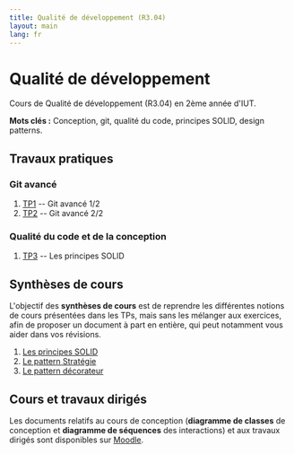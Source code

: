 ```yaml
---
title: Qualité de développement (R3.04)
layout: main
lang: fr
---
```


# Qualité de développement

Cours de Qualité de développement (R3.04) en 2ème année d'IUT.

**Mots clés :** Conception, git, qualité du code, principes SOLID, design patterns.

## Travaux pratiques

### Git avancé

1. [TP1](tutorials/tutorial1) -- Git avancé 1/2
2. [TP2](tutorials/tutorial2) -- Git avancé 2/2


### Qualité du code et de la conception

1. [TP3](tutorials/tutorial3) -- Les principes SOLID

<!--
[TP4](tutorials/tutorial4) -- Les design patterns créateurs
[TP5](tutorials/tutorial5) -- Le conteneur de dépendances IoC
-->

## Synthèses de cours

L'objectif des **synthèses de cours** est de reprendre les différentes notions de cours présentées dans les TPs, mais sans les mélanger aux exercices, afin de proposer un document à part en entière, qui peut notamment vous aider dans vos révisions.

1. [Les principes SOLID](syntheses/synthese_solid)
2. [Le pattern Stratégie](syntheses/synthese_patterns_strategie) 
3. [Le pattern décorateur](syntheses/synthese_patterns_decorateur)

## Cours et travaux dirigés

Les documents relatifs au cours de conception (**diagramme de classes** de conception et **diagramme de séquences** des interactions) et aux travaux dirigés sont disponibles sur [Moodle](https://moodle.umontpellier.fr/course/view.php?id=32478).